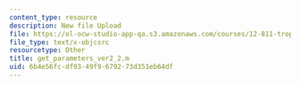 ```yaml
---
content_type: resource
description: New file Upload
file: https://ol-ocw-studio-app-qa.s3.amazonaws.com/courses/12-811-tropical-meteorology-spring-2011/6b4e56fcdf9349f9679273d351eb64df_get_parameters_ver2_2.m
file_type: text/x-objcsrc
resourcetype: Other
title: get_parameters_ver2_2.m
uid: 6b4e56fc-df93-49f9-6792-73d351eb64df
---
```

